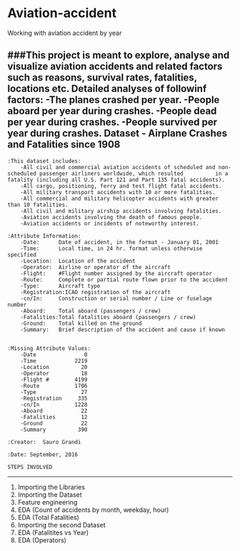 # Aviation-accident
Working with aviation accident by year

###This project is meant to explore, analyse and visualize aviation accidents and related factors such as reasons, survival rates, fatalities, locations etc. Detailed analyses of followinf factors:
      -The planes crashed per year.
      -People aboard per year during crashes.
      -People dead per year during crashes.
      -People survived per year during crashes.
Dataset - Airplane Crashes and Fatalities since 1908
----------------------------------------------------


    :This dataset includes:
        -All civil and commercial aviation accidents of scheduled and non-scheduled passenger airliners worldwide, which resulted          in a fatality (including all U.S. Part 121 and Part 135 fatal accidents).
        -All cargo, positioning, ferry and test flight fatal accidents.
        -All military transport accidents with 10 or more fatalities.
        -All commercial and military helicopter accidents with greater than 10 fatalities.
        -All civil and military airship accidents involving fatalities.
        -Aviation accidents involving the death of famous people.
        -Aviation accidents or incidents of noteworthy interest.
        
    :Attribute Information:
        -Date:      Date of accident, in the format - January 01, 2001
        -Time:      Local time, in 24 hr. format unless otherwise specified
        -Location:  Location of the accident
        -Operator:  Airline or operator of the aircraft
        -Flight:    #Flight number assigned by the aircraft operator
        -Route:     Complete or partial route flown prior to the accident
        -Type:      Aircraft type
        -Registration:ICAO registration of the aircraft
        -cn/In:     Construction or serial number / Line or fuselage number
        -Aboard:    Total aboard (passengers / crew)
        -Fatalities:Total fatalities aboard (passengers / crew)
        -Ground:    Total killed on the ground
        -Summary:   Brief description of the accident and cause if known


    :Missing Attribute Values: 
        -Date               0
        -Time            2219
        -Location          20
        -Operator          18
        -Flight #        4199
        -Route           1706
        -Type              27
        -Registration     335
        -cn/In           1228
        -Aboard            22
        -Fatalities        12
        -Ground            22
        -Summary          390

    :Creator:  Sauro Grandi

    :Date: September, 2016
    
    STEPS INVOLVED
-------------------------------
  
  1. Importing the Libraries
  2. Importing the Dataset
  3. Feature engineering
  4. EDA (Count of accidents by month, weekday, hour)
  5. EDA (Total Fatalities)
  6. Importing the second Dataset
  7. EDA (Fatalitites vs Year)
  8. EDA (Operators)
